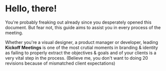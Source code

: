 # Hello, there!

You're probably freaking out already since you desperately opened this document. But fear not, this guide aims to assist you in every process of the meeting.

Whether you're a visual designer, a product manager or developer, leading **Kickoff Meetings** is one of the most crutial moments in branding & identity as failing to properly extract the objectives & goals and of your clients is a very vital step in the process. (Believe me, you don't want to doing 20 revisions because of mismatched client expectations)